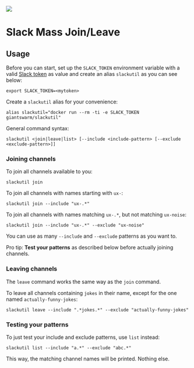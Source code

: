 [![](https://img.shields.io/docker/automated/giantswarm/slackutil.svg)](https://hub.docker.com/r/giantswarm/slackutil/)

# Slack Mass Join/Leave

## Usage

Before you can start, set up the `SLACK_TOKEN` environment variable with a valid [Slack token](https://api.slack.com/docs/oauth-test-tokens) as value and create an alias `slackutil` as you can see below:

```nohighlight
export SLACK_TOKEN=<mytoken>
```

Create a `slackutil` alias for your convenience:

```nohighlight
alias slackutil="docker run --rm -ti -e SLACK_TOKEN giantswarm/slackutil"
```

General command syntax:

```nohighlight
slackutil <join|leave|list> [--include <include-pattern> [--exclude <exclude-pattern>]]
```

### Joining channels

To join all channels available to you:

```nohighlight
slackutil join
```

To join all channels with names starting with `ux-`:

```nohighlight
slackutil join --include "ux-.*"
```

To join all channels with names matching `ux-.*`, but not matching `ux-noise`:

```nohighlight
slackutil join --include "ux-.*" --exclude "ux-noise"
```

You can use as many `--include` and `--exclude` patterns as you want to.

Pro tip: **Test your patterns** as described below before actually joining channels.

### Leaving channels

The `leave` command works the same way as the `join` command.

To leave all channels containing `jokes` in their name, except for the one named `actually-funny-jokes`:

```nohighlight
slackutil leave --include ".*jokes.*" --exclude "actually-funny-jokes"
```

### Testing your patterns

To just test your include and exclude patterns, use `list` instead:

```nohighlight
slackutil list --include "a.*" --exclude "abc.*"
```

This way, the matching channel names will be printed. Nothing else.
